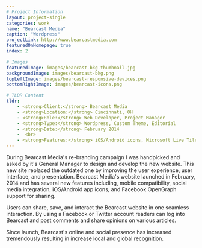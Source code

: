 ```yaml
---
# Project Information
layout: project-single
categories: work
name: "Bearcast Media"
caption: "Wordpress"
projectLink: http://www.bearcastmedia.com
featuredOnHomepage: true
index: 2

# Images
featuredImage: images/bearcast-bkg-thumbnail.jpg
backgroundImage: images/bearcast-bkg.png
topLeftImage: images/bearcast-responsive-devices.png
bottomRightImage: images/bearcast-icons.png

# TLDR Content
tldr:
    - <strong>Client:</strong> Bearcast Media
    - <strong>Location:</strong> Cincinnati, OH
    - <strong>Role:</strong> Web Developer, Project Manager
    - <strong>Type:</strong> Wordpress, Custom Theme, Editorial
    - <strong>Date:</strong> February 2014
    -  <br>
    - <strong>Features:</strong> iOS/Android icons, Microsoft Live Tile Integration, Radio Streaming, Live Sports Broadcasts, Dynamic Content, Responsive Design, Author Pages, and more
---
```


During Bearcast Media's re-branding campaign I was handpicked and asked by it's General Manager to design and develop the new website. This new site replaced the outdated one by improving the user experience, user interface, and presentation. Bearcast Media's website launched in February, 2014 and has several new features including, mobile compatibility, social media integration, iOS/Android app icons, and Facebook OpenGraph support for sharing.

Users can share, save, and interact the Bearcast website in one seamless interaction. By using a Facebook or Twitter account readers can log into Bearcast and post comments and share opinions on various articles.

Since launch, Bearcast's online and social presence has increased tremendously resulting in increase local and global recognition.

